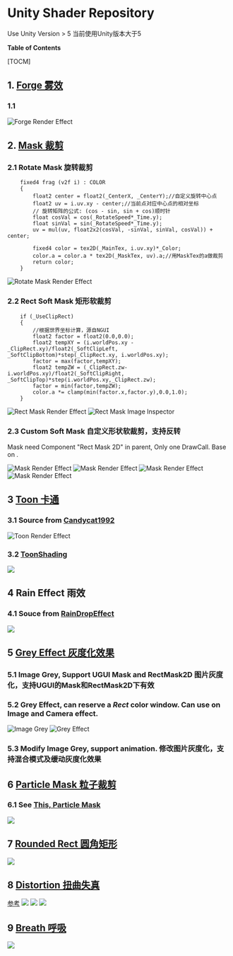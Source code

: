 ﻿# Unity Shader Repository

Use Unity Version > 5 当前使用Unity版本大于5


**Table of Contents**

[TOCM]


## 1. [Forge 雾效](https://github.com/garsonlab/UnityShaderRepository/raw/master/Assets/Forge)
### 1.1 
![](https://github.com/garsonlab/UnityShaderRepository/raw/master/Assets/Forge/forgeResult.png "Forge Render Effect")

## 2. [Mask 裁剪](https://github.com/garsonlab/UnityShaderRepository/raw/master/Assets/UIMask)
### 2.1 Rotate Mask 旋转裁剪
```ShaderLab
    fixed4 frag (v2f i) : COLOR
    {
        float2 center = float2(_CenterX, _CenterY);//自定义旋转中心点
        float2 uv = i.uv.xy - center;//当前点对应中心点的相对坐标
        // 旋转矩阵的公式: (cos - sin, sin + cos)顺时针
        float cosVal = cos(_RotateSpeed*_Time.y);
        float sinVal = sin(_RotateSpeed*_Time.y);
        uv = mul(uv, float2x2(cosVal, -sinVal, sinVal, cosVal)) + center;

        fixed4 color = tex2D(_MainTex, i.uv.xy)*_Color;
        color.a = color.a * tex2D(_MaskTex, uv).a;//用MaskTex的a做裁剪
        return color;
    }
```
![](https://github.com/garsonlab/UnityShaderRepository/raw/master/Assets/UIMask/rotateMask.gif "Rotate Mask Render Effect")

### 2.2 Rect Soft Mask 矩形软裁剪
```ShaderLab
    if (_UseClipRect) 
    {
        //根据世界坐标计算，源自NGUI
        float2 factor = float2(0.0,0.0);
        float2 tempXY = (i.worldPos.xy - _ClipRect.xy)/float2(_SoftClipLeft, _SoftClipBottom)*step(_ClipRect.xy, i.worldPos.xy);
        factor = max(factor,tempXY);
        float2 tempZW = (_ClipRect.zw-i.worldPos.xy)/float2(_SoftClipRight, _SoftClipTop)*step(i.worldPos.xy,_ClipRect.zw);
        factor = min(factor,tempZW);
        color.a *= clamp(min(factor.x,factor.y),0.0,1.0);
    }
```
![](https://github.com/garsonlab/UnityShaderRepository/raw/master/Assets/UIMask/rectMask.png "Rect Mask Render Effect")
![](https://github.com/garsonlab/UnityShaderRepository/raw/master/Assets/UIMask/rectMaskInspector.png "Rect Mask Image Inspector")

### 2.3 Custom Soft Mask 自定义形状软裁剪，支持反转
Mask need Component "Rect Mask 2D" in parent, Only one DrawCall. Base on <SuperText>.

![](https://github.com/garsonlab/UnityShaderRepository/raw/master/Assets/UIMask/soft1.png "Mask Render Effect")
![](https://github.com/garsonlab/UnityShaderRepository/raw/master/Assets/UIMask/soft11.png "Mask Render Effect")
![](https://github.com/garsonlab/UnityShaderRepository/raw/master/Assets/UIMask/soft2.png "Mask Render Effect")
![](https://github.com/garsonlab/UnityShaderRepository/raw/master/Assets/UIMask/soft22.png "Mask Render Effect")

## 3 [Toon 卡通](https://github.com/garsonlab/UnityShaderRepository/raw/master/Assets/Toon)
### 3.1 Source from [Candycat1992](https://github.com/candycat1992) 
![](https://github.com/garsonlab/UnityShaderRepository/raw/master/Assets/Toon/toon.png "Toon Render Effect")
### 3.2 [ToonShading](https://github.com/Kink3d/ToonShading)
![](https://camo.githubusercontent.com/049675b7900f1901b6d40a88a37877163c6d1ca4/68747470733a2f2f63646e612e61727473746174696f6e2e636f6d2f702f6173736574732f696d616765732f696d616765732f3030372f3132342f3634342f6c617267652f6d6174742d6465616e2d73637265656e73686f7430312e6a70673f31353033383732333234)


## 4 Rain Effect 雨效
### 4.1 Souce from [RainDropEffect](https://github.com/EdoFrank/RainDropEffect)
![](https://raw.githubusercontent.com/EdoFrank/bin/master/RainDropEffect2/rde1.jpg)


## 5 [Grey Effect 灰度化效果](https://github.com/garsonlab/UnityShaderRepository/raw/master/Assets/Grey)
### 5.1 Image Grey, Support UGUI Mask and RectMask2D 图片灰度化，支持UGUI的Mask和RectMask2D下有效
### 5.2 Grey Effect, can reserve a *Rect* color window. Can use on Image and Camera effect.
![](https://github.com/garsonlab/UnityShaderRepository/raw/master/Assets/Grey/imageGrey.png "Image Grey")
![](https://github.com/garsonlab/UnityShaderRepository/raw/master/Assets/Grey/greyEffect.png "Grey Effect")
### 5.3 Modify Image Grey, support animation. 修改图片灰度化，支持混合模式及缓动灰度化效果

## 6 [Particle Mask 粒子裁剪](https://github.com/garsonlab/UnityShaderRepository/raw/master/Assets/UIParticleMask)
### 6.1 See [This, Particle Mask](https://github.com/garsonlab/UnityShaderRepository/raw/master/Assets/UIParticleMask)
![](https://github.com/garsonlab/UnityShaderRepository/raw/master/Assets/UIParticleMask/clip.png)

## 7 [Rounded Rect 圆角矩形](https://github.com/garsonlab/UnityShaderRepository/raw/master/Assets/RoundRect)
![](https://github.com/garsonlab/UnityShaderRepository/raw/master/Assets/RoundRect/roundRect.png)

## 8 [Distortion 扭曲失真](https://github.com/garsonlab/UnityShaderRepository/raw/master/Assets/Distortion)
[参考](http://www.imatest.com/docs/distortion_instructions/)
![](https://github.com/garsonlab/UnityShaderRepository/raw/master/Assets/Distortion/distortion.gif)
![](https://github.com/garsonlab/UnityShaderRepository/raw/master/Assets/Distortion/ghost.gif)
![](https://github.com/garsonlab/UnityShaderRepository/raw/master/Assets/Distortion/disturbance.gif)

## 9 [Breath 呼吸](https://github.com/garsonlab/UnityShaderRepository/raw/master/Assets/Breath)
![](https://github.com/garsonlab/UnityShaderRepository/raw/master/Assets/Breath/breath.gif)